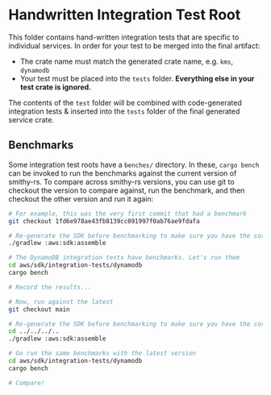 # Handwritten Integration Test Root

This folder contains hand-written integration tests that are specific to
individual services. In order for your test to be merged into the final artifact:

- The crate name must match the generated crate name, e.g. `kms`, `dynamodb`
- Your test must be placed into the `tests` folder. **Everything else in your test crate is ignored.**

The contents of the `test` folder will be combined with code-generated integration
tests & inserted into the `tests` folder of the final generated service crate.

## Benchmarks

Some integration test roots have a `benches/` directory. In these, `cargo bench` can be
invoked to run the benchmarks against the current version of smithy-rs. To compare
across smithy-rs versions, you can use git to checkout the version to compare against,
run the benchmark, and then checkout the other version and run it again:

```bash
# For example, this was the very first commit that had a benchmark
git checkout 1fd6e978ae43fb8139cc091997f0ab76ae9fdafa

# Re-generate the SDK before benchmarking to make sure you have the correct code
./gradlew :aws:sdk:assemble

# The DynamoDB integration tests have benchmarks. Let's run them
cd aws/sdk/integration-tests/dynamodb
cargo bench

# Record the results...

# Now, run against the latest
git checkout main

# Re-generate the SDK before benchmarking to make sure you have the correct code
cd ../../../..
./gradlew :aws:sdk:assemble

# Go run the same benchmarks with the latest version
cd aws/sdk/integration-tests/dynamodb
cargo bench

# Compare!
```
